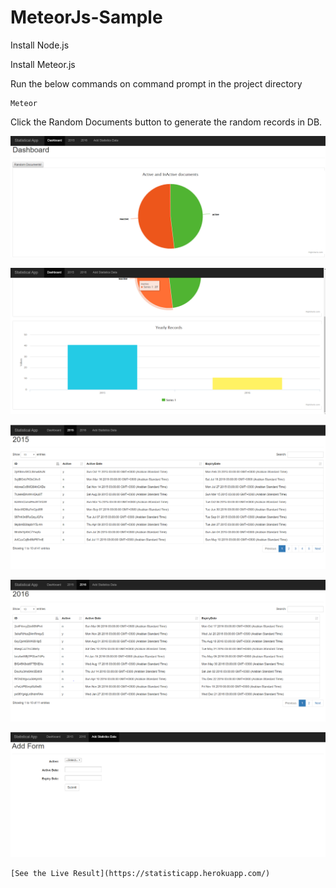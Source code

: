 # MeteorJs-Sample

Install Node.js

Install Meteor.js

Run the below commands on command prompt in the project directory

```
Meteor
```
Click the Random Documents button to generate the random records in DB.

![Screenshot](https://github.com/sathak/MeteorJs-Sample/raw/master/dshboard1.PNG)

![Screenshot](https://github.com/sathak/MeteorJs-Sample/raw/master/dashboard2.PNG)

![Screenshot](https://github.com/sathak/MeteorJs-Sample/raw/master/2015.PNG)

![Screenshot](https://github.com/sathak/MeteorJs-Sample/raw/master/2016.PNG)

![Screenshot](https://github.com/sathak/MeteorJs-Sample/raw/master/addnew.PNG)

```
[See the Live Result](https://statisticapp.herokuapp.com/)
```
